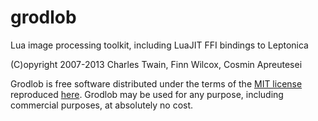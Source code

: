grodlob
=======

Lua image processing toolkit, including LuaJIT FFI bindings to Leptonica

(C)opyright 2007-2013 Charles Twain, Finn Wilcox, Cosmin Apreutesei

Grodlob is free software distributed under the terms of the [MIT license](http://www.opensource.org/licenses/mit-license.html) reproduced [here](COPYING). Grodlob may be used for any purpose, including commercial purposes, at absolutely no cost.
